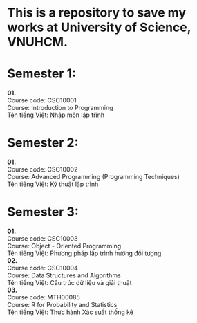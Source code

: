 # This is a repository to save my works at University of Science, VNUHCM.

# Semester 1:  
**01.**  
Course code: CSC10001  
Course: Introduction to Programming  
Tên tiếng Việt: Nhập môn lập trình  


# Semester 2:
**01.**  
Course code: CSC10002    
Course: Advanced Programming (Programming Techniques)  
Tên tiếng Việt: Kỹ thuật lập trình  

# Semester 3:
**01.**   
Course code: CSC10003    
Course: Object - Oriented Programming  
Tên tiếng Việt: Phương pháp lập trình hướng đối tượng  
**02.**  
Course code: CSC10004  
Course: Data Structures and Algorithms  
Tên tiếng Việt: Cấu trúc dữ liệu và giải thuật  
**03.**  
Course code: MTH00085    
Course: R for Probability and Statistics  
Tên tiếng Việt: Thực hành Xác suất thống kê  
